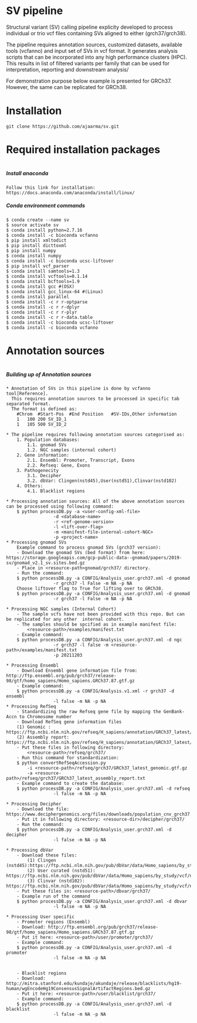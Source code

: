 # SV pipeline

Structural variant (SV) calling pipeline explicity developed to process individual or trio vcf files containing SVs aligned to either (grch37/grch38).

The pipeline requires annotation sources, customized datasets, available tools (vcfanno) and input set of SVs in vcf format. It generates analysis scripts that can be incorporated into any high performance clusters (HPC). This results in list of filtered variants per family that can be used for interpretation, reporting and downstream analysis/

For demonstration purpose below example is presented for GRCh37. However, the same can be replicated for GRCh38.

# Installation
	git clone https://github.com/ajaarma/sv.git
	
#
# Required installation packages
#

##### Install anaconda  #####
	Follow this link for installation: https://docs.anaconda.com/anaconda/install/linux/

##### Conda environment commands ##########

	$ conda create --name sv
	$ source activate sv
	$ conda install python=2.7.16
	$ conda install -c bioconda vcfanno
	$ pip install xmltodict
	$ pip install dicttoxml
	$ pip install numpy
	$ conda install numpy
	$ conda install -c bioconda ucsc-liftover
	$ pip install vcf_parser
	$ conda install samtools=1.3
	$ conda install vcftools=0.1.14
	$ conda install bcftools=1.9
	$ conda install gcc #(OSX)
	$ conda install gcc_linux-64 #(Linux)
	$ conda install parallel
	$ conda install -c r r-optparse
	$ conda install -c r r-dplyr
	$ conda install -c r r-plyr
	$ conda install -c r r-data.table
	$ conda install -c bioconda ucsc-liftover
	$ conda install -c bioconda vcfanno

#
# Annotation sources
#

##### Building up of Annotation sources ############
	* Annotation of SVs in this pipeline is done by vcfanno tool[Reference]. 
	  This requires annotation sources to be processed in specific tab separated format. 
	  The format is defined as:
		#Chrom	#Start-Pos	#End Position	#SV-IDs,Other information
		1	100	200	SV_ID_1
		1	105	500	SV_ID_2 

	* The pipeline requires following annotation sources categorised as:
		1. Population databases:
			1.1. gnomad SVs
			1.2. NGC samples (internal cohort)	
		2. Gene information:
			2.1. Ensembl: Promoter, Transcript, Exons
			2.2. Refseq: Gene, Exons 
		3. Pathogenecity
			3.1. Decipher
			3.2. dbVar: Clingen(nstd45),User(nstd51),Clinvar(nstd102)
		4. Others:
			4.1. Blacklist regions
	
	* Processing annotation sources: All of the above annotation sources can be processed using following command:
		$ python processDB.py -a <user-config-xml-file>
				      -d <database-name>
				      -r <ref-genome-version>
				      -l <lift-over-flag>
				      -m <manifest-file-internal-cohort-NGC>
				      -p <project-name>
	* Processing gnomad SVs
		Example command to process gnomad SVs (grch37 version):
		- Download the gnomad SVs (bed format) from here: https://storage.googleapis.com/gcp-public-data--gnomad/papers/2019-sv/gnomad_v2.1_sv.sites.bed.gz 
		- Place in <resource-path>gnomad/grch37/ directory. 
		- Run the command:
		$ python processDB.py -a CONFIG/Analysis_user.grch37.xml -d gnomad 
				      -r grch37 -l False -m NA -p NA
		Choose liftover flag to True for lifting over to GRCh38.
		$ python processDB.py -a CONFIG/Analysis_user.grch37.xml -d gnomad 
				      -r grch37 -l False -m NA -p NA

	* Processing NGC samples (Internal Cohort)
		- The sample vcfs have not been provided with this repo. But can be replicated for any other  internal cohort.
		- The samples should be spcified as in example manifest file: 
			<resource-path>/examples/manifest.txt
		- Example command:
		$ python processDB.py -a CONFIG/Analysis_user.grch37.xml -d ngc
				      -r grch37 -l false -m <resource-path>/examples/manifest.txt
				      -p 20211203
	
	* Processing Ensembl
		- Download Ensembl gene information file from: http://ftp.ensembl.org/pub/grch37/release-98/gtf/homo_sapiens/Homo_sapiens.GRCh37.87.gtf.gz
		- Example command:
		$ python processDB.py -a CONFIG/Analysis.v1.xml -r grch37 -d ensembl 
				      -l false -m NA -p NA
	* Processing RefSeq
		- Standardizing the raw Refseq gene file by mapping the GenBank-Accn to Chromosome number 
		- Download RefSeq gene information files 
		(1) Genomic : https://ftp.ncbi.nlm.nih.gov/refseq/H_sapiens/annotation/GRCh37_latest/refseq_identifiers/GRCh37_latest_genomic.gtf.gz
		(2) Assembly report: https://ftp.ncbi.nlm.nih.gov/refseq/H_sapiens/annotation/GRCh37_latest/refseq_identifiers/GRCh37_latest_assembly_report.txt
		- Put these files in following directory:
			<resource-path>/refseq/grch37/
		- Run this command for standardization:
		$ python convertRefSeqAccession.py 
			-i <resource-path>/refseq/grch37/GRCh37_latest_genomic.gtf.gz 
			-a <resource-path>/refseq/grch37/GRCh37_latest_assembly_report.txt
		- Example command to create the database:
		$ python processDB.py -a CONFIG/Analysis_user.grch37.xml -d refseq
				      -l false -m NA -p NA

	* Processing Decipher
		- Download the file: https://www.deciphergenomics.org/files/downloads/population_cnv_grch37.txt.gz
		- Put it in following directory: <resource-dir>/decipher/grch37/
		- Run the command:
		$ python processDB.py -a CONFIG/Analysis_user.grch37.xml -d decipher
				      -l false -m NA -p NA
	 
	* Processing dbVar
		- Download these files:
		 	(1) Clingen (nstd45):https://ftp.ncbi.nlm.nih.gov/pub/dbVar/data/Homo_sapiens/by_study/vcf/nstd45.GRCh37.variant_call.vcf.gz
			(2) User curated (nstd51): https://ftp.ncbi.nlm.nih.gov/pub/dbVar/data/Homo_sapiens/by_study/vcf/nstd51.GRCh37.variant_call.vcf.gz
			(3) Clinvar (nstd102): https://ftp.ncbi.nlm.nih.gov/pub/dbVar/data/Homo_sapiens/by_study/vcf/nstd102.GRCh37.variant_call.vcf.gz
		- Put these files in: <resource-path>/dbvar/grch37/
		- Example run of the command
		$ python processDB.py -a CONFIG/Analysis_user.grch37.xml -d dbvar
				      -l false -m NA -p NA
	
	* Processing User specific
		- Promoter regions (Ensembl)
		- Download: http://ftp.ensembl.org/pub/grch37/release-98/gtf/homo_sapiens/Homo_sapiens.GRCh37.87.gtf.gz
		- Put it here: <resource-path>/user/promoter/grch37/
		- Example command:
		$ python processDB.py -a CONFIG/Analysis_user.grch37.xml -d promoter
				      -l false -m NA -p NA
	
		
		- Blacklist regions
		- Download: http://mitra.stanford.edu/kundaje/akundaje/release/blacklists/hg19-human/wgEncodeHg19ConsensusSignalArtifactRegions.bed.gz
		- Put it here: <resource-path>/user/blacklist/grch37/
		- Example command:
		$ python processDB.py -a CONFIG/Analysis_user.grch37.xml -d blacklist
				      -l false -m NA -p NA
	 
		
	
	 

					
